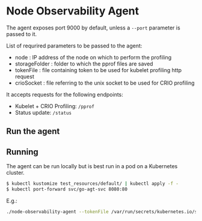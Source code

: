 # Node Observability Agent

The agent exposes port 9000 by default, unless a `--port` parameter is passed to it. 

List of requrired parameters to be passed to the agent:
- node : IP address of the node on which to perform the profiling
- storageFolder : folder to which the pprof files are saved
- tokenFile : file containing token to be used for kubelet profiling http request
- crioSocket : file referring to the unix socket to be used for CRIO profiling

It accepts requests for the following endpoints:

- Kubelet + CRIO Profiling: `/pprof`
- Status update: `/status`

## Run the agent

## Running

The agent can be run locally but is best run in a pod on a Kubernetes cluster.

```bash
$ kubectl kustomize test_resources/default/ | kubectl apply -f -
$ kubectl port-forward svc/go-agt-svc 8080:80
```


E.g.:

```bash
./node-observability-agent --tokenFile /var/run/secrets/kubernetes.io/serviceaccount/token --storage /host/tmp/pprofs/ --node $NODE_IP
```

